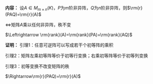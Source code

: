 **内容：**
设$A\in M_{m\times n}(K)$，$P$为$m$阶非异阵，$Q$为$n$阶非异阵，则$\rm{r}(PAQ)=\rm{r}(A)$

$\Leftrightarrow$矩阵$A$乘以任何非异阵，秩不变

$\Leftrightarrow \rm{rank}(A)=\rm{rank}(PA)=\rm{rank}(AQ)$

**证明：**
引理1：任意可逆阵可以写成若干个初等阵的乘积

引理2：矩阵左乘初等阵等价于初等行变换；右乘初等阵等价于初等列变换

引理3：初等变换不改变矩阵的秩

$\Rightarrow\rm{r}(PAQ)=\rm{r}(A)$